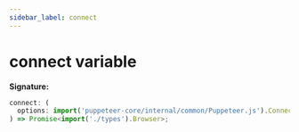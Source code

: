 ```yaml
---
sidebar_label: connect
---
```


# connect variable

**Signature:**

```typescript
connect: (
  options: import('puppeteer-core/internal/common/Puppeteer.js').ConnectOptions
) => Promise<import('./types').Browser>;
```
